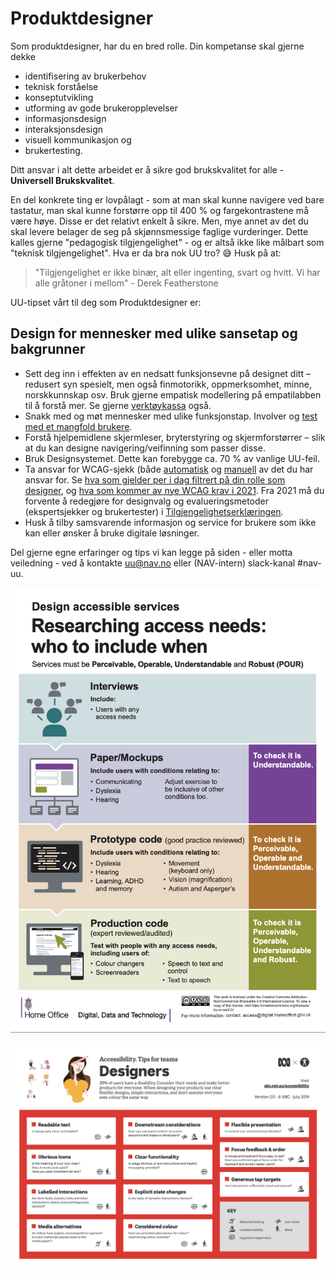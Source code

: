 # Produktdesigner
<p class="typo-ingress">Som produktdesigner, har du en bred rolle. Din kompetanse skal gjerne dekke 
  
  - identifisering av brukerbehov
  - teknisk forståelse
  - konseptutvikling
  - utforming av gode brukeropplevelser
  - informasjonsdesign
  - interaksjonsdesign
  - visuell kommunikasjon og 
  - brukertesting.
  
  </p>

Ditt ansvar i alt dette arbeidet er å sikre god brukskvalitet for alle - __Universell Brukskvalitet__.

En del konkrete ting er lovpålagt - som at man skal kunne navigere ved bare tastatur, man skal kunne forstørre opp til 400 % og fargekontrastene må være høye. Disse er det relativt enkelt å sikre. Men, mye annet av det du skal levere belager de seg på skjønnsmessige faglige vurderinger. Dette kalles gjerne "pedagogisk tilgjengelighet" - og er altså ikke like målbart som "teknisk tilgjengelighet". Hva er da bra nok UU tro? 😅 Husk på at:
> "Tilgjengelighet er ikke binær, alt eller ingenting, svart og hvitt. Vi har alle gråtoner i mellom" - Derek Featherstone

UU-tipset vårt til deg som Produktdesigner er:
## Design for mennesker med ulike sansetap og bakgrunner

* Sett deg inn i effekten av en nedsatt funksjonsevne på designet ditt – redusert syn spesielt, men også finmotorikk, oppmerksomhet, minne, norskkunnskap osv. Bruk gjerne empatisk modellering på empatilabben til å forstå mer. Se gjerne [verktøykassa](/hvordan-faa-det-til/UU-testing/verktøykasse) også.
* Snakk med og møt mennesker med ulike funksjonstap. Involver og [test med et mangfold brukere](/hvordan-faa-det-til/UU-testing/brukertesting/). 
* Forstå hjelpemidlene skjermleser, bryterstyring og skjermforstørrer – slik at du kan designe navigering/veifinning som passer disse.
* Bruk Designsystemet. Dette kan forebygge ca. 70 % av vanlige UU-feil.
* Ta ansvar for WCAG-sjekk (både [automatisk](/hvordan-faa-det-til/UU-testing/automatisert-testing/) og [manuell](/hvordan-faa-det-til/UU-testing/manuell-testing/) av det du har ansvar for. Se [hva som gjelder per i dag filtrert på din rolle som designer](https://www.uutilsynet.no/wcag-standarden/wcag-20-standarden/86), og [hva som kommer av nye WCAG krav i 2021](https://www.uutilsynet.no/webdirektivet-wad/wcag-21-standarden/140). Fra 2021 må du forvente å redegjøre for designvalg og evalueringsmetoder (ekspertsjekker og brukertester) i [Tilgjengelighetserklæringen](/hva-gjelder/tilgjengelighetserklæring.md).
* Husk å tilby samsvarende informasjon og service for brukere som ikke kan eller ønsker å bruke digitale løsninger.

Del gjerne egne erfaringer og tips vi kan legge på siden - eller motta veiledning - ved å kontakte uu@nav.no eller (NAV-intern) slack-kanal #nav-uu.


[![Hvem skal inkluderes når? - tips fra abc, PDF](/hvordan-faa-det-til/tips-etter-rolle/researcher-govuk.png)](https://github.com/navikt/universell-utforming/raw/master/hvordan-faa-det-til/tips-etter-rolle/researcher-govuk.png)

[![UU-tips for Designer-rollen fra abc, PDF](/hvordan-faa-det-til/tips-etter-rolle/designer-abc.png)](https://github.com/navikt/universell-utforming/raw/master/hvordan-faa-det-til/tips-etter-rolle/a11y_Tips4Teams-designer_4978.pdf)
